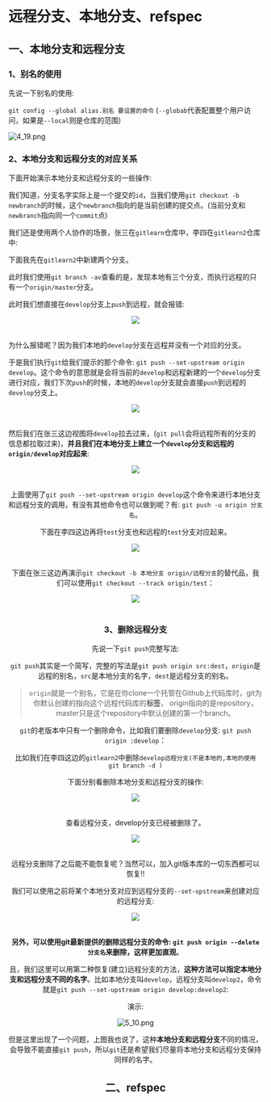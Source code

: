 # 远程分支、本地分支、refspec

## 一、本地分支和远程分支

### 1、别名的使用

先说一下别名的使用:

`git config --global alias.别名 要设置的命令` (`--globab`代表配置整个用户访问，如果是`--local`则是仓库的范围)

![4_19.png](images/4_19.png)

### 2、本地分支和远程分支的对应关系

下面开始演示本地分支和远程分支的一些操作:

我们知道，分支名字实际上是一个提交的`id`，当我们使用`git checkout -b newbranch`的时候，这个`newbranch`指向的是当前创建的提交点。(当前分支和`newbranch`指向同一个`commit`点)

我们还是使用两个人协作的场景，张三在`gitlearn`仓库中，李四在`gitlearn2`仓库中:

下面我先在`gitlearn2`中新建两个分支。

此时我们使用`git branch -av`查看的是，发现本地有三个分支，而执行远程的只有一个`origin/master`分支。

此时我们想直接在`develop`分支上`push`到远程，就会报错:

<div align="center"><img src="images/5_1.png"></div><br>

为什么报错呢？因为我们本地的`develop`分支在远程并没有一个对应的分支。

于是我们执行`git`给我们提示的那个命令: `git push --set-upstream origin develop`。这个命令的意思就是会将当前的`develop`和远程新建的一个`develop`分支进行对应，我们下次`push`的时候，本地的`develop`分支就会直接`push`到远程的`develop`分支上。

<div align="center"><img src="images/5_2.png"></div><br>

然后我们在张三这边视图将`develop`拉去过来，(`git pull`会将远程所有的分支的信息都拉取过来)，**并且我们在本地分支上建立一个`develop`分支和远程的`origin/develop`对应起来**:

<div align="center"><img src="images/5_3.png"><div><br>

上面使用了`git push --set-upstream origin develop`这个命令来进行本地分支和远程分支的调用，有没有其他命令也可以做到呢？有: `git push -u origin 分支名`。

下面在李四这边再将`test`分支也和远程的`test`分支对应起来。

<div align="center"><img src="images/5_4.png"></div><br>

下面在张三这边再演示`git checkout -b 本地分支 origin/远程分支`的替代品，我们可以使用`git checkout --track origin/test`：

<div align="center"><img src="images/5_5.png"></div><br>

### 3、删除远程分支

先说一下`git push`完整写法:

 `git push`其实是一个简写，完整的写法是`git push origin src:dest`，`origin`是远程的别名，`src`是本地分支的名字，`dest`是远程分支的别名。
>
> `origin`就是一个别名，它是在你clone一个托管在Github上代码库时，git为你默认创建的指向这个远程代码库的**标签**， origin指向的是repository，master只是这个repository中默认创建的第一个branch。

`git`的老版本中只有一个删除命令，比如我们要删除`develop`分支: `git push origin :develop`：

比如我们在李四这边的`gitlearn2`中删除`develop远程分支(不是本地的,本地的使用 git branch -d )`

下面分别看删除本地分支和远程分支的操作: 

<div align="center"><img src="images/5_6.png"></div><br>

查看远程分支，develop分支已经被删除了。

<div align="center"><img src="images/5_7.png"></div><br>

远程分支删除了之后能不能恢复呢？当然可以，加入git版本库的一切东西都可以恢复!!

我们可以使用之前将某个本地分支对应到远程分支的`--set-upstream`来创建对应的远程分支:

<div align="center"><img src="images/5_9.png"></div><br>

**另外，可以使用git最新提供的删除远程分支的命令: `git push origin --delete 分支名`来删除，这样更加直观**。

且，我们这里可以用第二种恢复(建立)远程分支的方法，**这种方法可以指定本地分支和远程分支不同的名字**。比如本地分支叫`develop`，远程分支叫`develop2`，命令就是`git push --set-upstream origin develop:develop2`:

演示:

![5_10.png](images/5_10.png)

但是这里出现了一个问题，上图我也说了，这种**本地分支和远程分支**不同的情况，会导致不能直接`git push`，所以`git`还是希望我们尽量将本地分支和远程分支保持同样的名字。



## 二、refspec